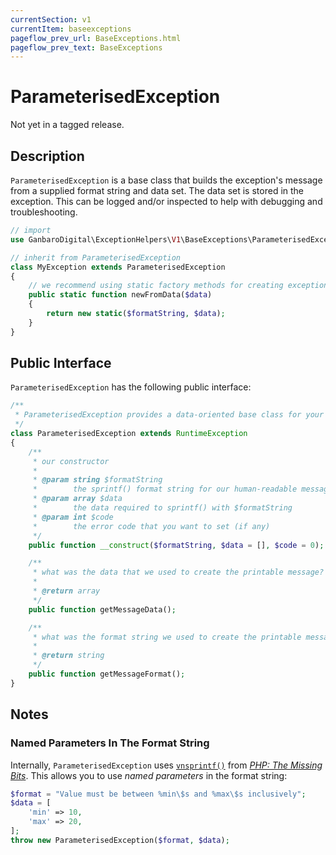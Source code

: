 ```yaml
---
currentSection: v1
currentItem: baseexceptions
pageflow_prev_url: BaseExceptions.html
pageflow_prev_text: BaseExceptions
---
```


# ParameterisedException

<div class="callout warning" markdown="1">
Not yet in a tagged release.
</div>

## Description

`ParameterisedException` is a base class that builds the exception's message from a supplied format string and data set. The data set is stored in the exception. This can be logged and/or inspected to help with debugging and troubleshooting.

```php
// import
use GanbaroDigital\ExceptionHelpers\V1\BaseExceptions\ParameterisedException;

// inherit from ParameterisedException
class MyException extends ParameterisedException
{
    // we recommend using static factory methods for creating exceptions
    public static function newFromData($data)
    {
        return new static($formatString, $data);
    }
}
```

## Public Interface

`ParameterisedException` has the following public interface:

```php
/**
 * ParameterisedException provides a data-oriented base class for your exceptions
 */
class ParameterisedException extends RuntimeException
{
    /**
     * our constructor
     *
     * @param string $formatString
     *        the sprintf() format string for our human-readable message
     * @param array $data
     *        the data required to sprintf() with $formatString
     * @param int $code
     *        the error code that you want to set (if any)
     */
    public function __construct($formatString, $data = [], $code = 0);

    /**
     * what was the data that we used to create the printable message?
     *
     * @return array
     */
    public function getMessageData();

    /**
     * what was the format string we used to create the printable message?
     *
     * @return string
     */
    public function getMessageFormat();
}
```

## Notes

### Named Parameters In The Format String

Internally, `ParameterisedException` uses [`vnsprintf()`](http://ganbarodigital.github.io/php-the-missing-bits/strings/vnsprintf.html) from _[PHP: The Missing Bits](http://ganbarodigital.github.io/php-the-missing-bits/)_. This allows you to use _named parameters_ in the format string:

```php
$format = "Value must be between %min\$s and %max\$s inclusively";
$data = [
    'min' => 10,
    'max' => 20,
];
throw new ParameterisedException($format, $data);
```

